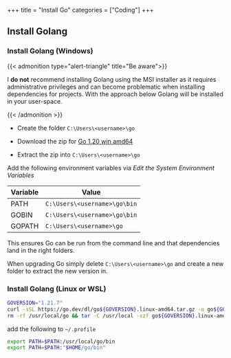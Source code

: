 +++
title = "Install Go"
categories = ["Coding"]
+++

## Install Golang

### Install Golang (Windows)

{{< admonition type="alert-triangle" title="Be aware">}}

I **do not** recommend installing Golang using the MSI installer as it requires administrative privileges and can become problematic when installing dependencies for projects. With the approach below Golang will be installed in your user-space.

{{< /admonition >}}

- Create the folder `C:\Users\<username>\go`

- Download the zip for [Go 1.20 win amd64](https://go.dev/dl/go1.20.windows-amd64.zip)

- Extract the zip into `C:\Users\<username>\go`

Add the following environment variables via _Edit the System Environment Variables_

| Variable | Value |
|----------|-------|
| PATH     | `C:\Users\<username>\go\bin` |
| GOBIN    | `C:\Users\<username>\go\bin` |
| GOPATH   | `C:\Users\<username>\go`     |

This ensures Go can be run from the command line and that dependencies land in the right folders.

When upgrading Go simply delete `C:\Users\<username>\go` and create a new folder to extract the new version in.

### Install Golang (Linux or WSL)


```sh
GOVERSION="1.21.7"
curl -sSL https://go.dev/dl/go${GOVERSION}.linux-amd64.tar.gz -o go${GOVERSION}.linux-amd64.tar.gz
rm -rf /usr/local/go && tar -C /usr/local -xzf go${GOVERSION}.linux-amd64.tar.gz
```

add the following to `~/.profile`

```sh
export PATH=$PATH:/usr/local/go/bin
export PATH=$PATH:"$HOME/go/bin"
```

